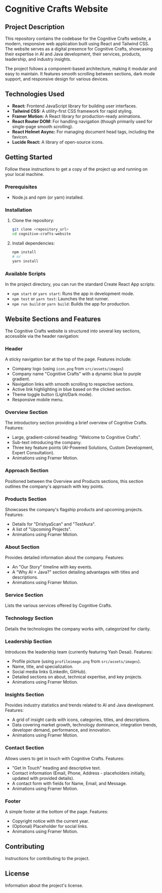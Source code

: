 # Cognitive Crafts Website

## Project Description

This repository contains the codebase for the Cognitive Crafts website, a modern, responsive web application built using React and Tailwind CSS. The website serves as a digital presence for Cognitive Crafts, showcasing their expertise in AI and Java development, their services, products, leadership, and industry insights.

The project follows a component-based architecture, making it modular and easy to maintain. It features smooth scrolling between sections, dark mode support, and responsive design for various devices.

## Technologies Used

- **React:** Frontend JavaScript library for building user interfaces.
- **Tailwind CSS:** A utility-first CSS framework for rapid styling.
- **Framer Motion:** A React library for production-ready animations.
- **React Router DOM:** For handling navigation (though primarily used for single-page smooth scrolling).
- **React Helmet Async:** For managing document head tags, including the favicon.
- **Lucide React:** A library of open-source icons.

## Getting Started

Follow these instructions to get a copy of the project up and running on your local machine.

### Prerequisites

- Node.js and npm (or yarn) installed.

### Installation

1. Clone the repository:
   ```bash
   git clone <repository_url>
   cd cognitive-crafts-website
   ```

2. Install dependencies:
   ```bash
   npm install
   # or
   yarn install
   ```

### Available Scripts

In the project directory, you can run the standard Create React App scripts:

- `npm start` or `yarn start`: Runs the app in development mode.
- `npm test` or `yarn test`: Launches the test runner.
- `npm run build` or `yarn build`: Builds the app for production.

## Website Sections and Features

The Cognitive Crafts website is structured into several key sections, accessible via the header navigation:

### Header

A sticky navigation bar at the top of the page. Features include:
- Company logo (using `icon.png` from `src/assets/images`)
- Company name "Cognitive Crafts" with a dynamic blue to purple gradient.
- Navigation links with smooth scrolling to respective sections.
- Active link highlighting in blue based on the clicked section.
- Theme toggle button (Light/Dark mode).
- Responsive mobile menu.

### Overview Section

The introductory section providing a brief overview of Cognitive Crafts. Features:
- Large, gradient-colored heading: "Welcome to Cognitive Crafts".
- Sub-text introducing the company.
- Three key feature points (AI-Powered Solutions, Custom Development, Expert Consultation).
- Animations using Framer Motion.

### Approach Section

Positioned between the Overview and Products sections, this section outlines the company's approach with key points.

### Products Section

Showcases the company's flagship products and upcoming projects. Features:
- Details for "DrishyaScan" and "TestAura".
- A list of "Upcoming Projects".
- Animations using Framer Motion.

### About Section

Provides detailed information about the company. Features:
- An "Our Story" timeline with key events.
- A "Why AI + Java?" section detailing advantages with titles and descriptions.
- Animations using Framer Motion.

### Service Section

Lists the various services offered by Cognitive Crafts.

### Technology Section

Details the technologies the company works with, categorized for clarity.

### Leadership Section

Introduces the leadership team (currently featuring Yash Desai). Features:
- Profile picture (using `profileimage.png` from `src/assets/images`).
- Name, title, and specialization.
- Social media links (LinkedIn, GitHub).
- Detailed sections on about, technical expertise, and key projects.
- Animations using Framer Motion.

### Insights Section

Provides industry statistics and trends related to AI and Java development. Features:
- A grid of insight cards with icons, categories, titles, and descriptions.
- Data covering market growth, technology dominance, integration trends, developer demand, performance, and innovation.
- Animations using Framer Motion.

### Contact Section

Allows users to get in touch with Cognitive Crafts. Features:
- "Get In Touch" heading and descriptive text.
- Contact information (Email, Phone, Address - placeholders initially, updated with provided details).
- A contact form with fields for Name, Email, and Message.
- Animations using Framer Motion.

### Footer

A simple footer at the bottom of the page. Features:
- Copyright notice with the current year.
- (Optional) Placeholder for social links.
- Animations using Framer Motion.

## Contributing

Instructions for contributing to the project.

## License

Information about the project's license.
